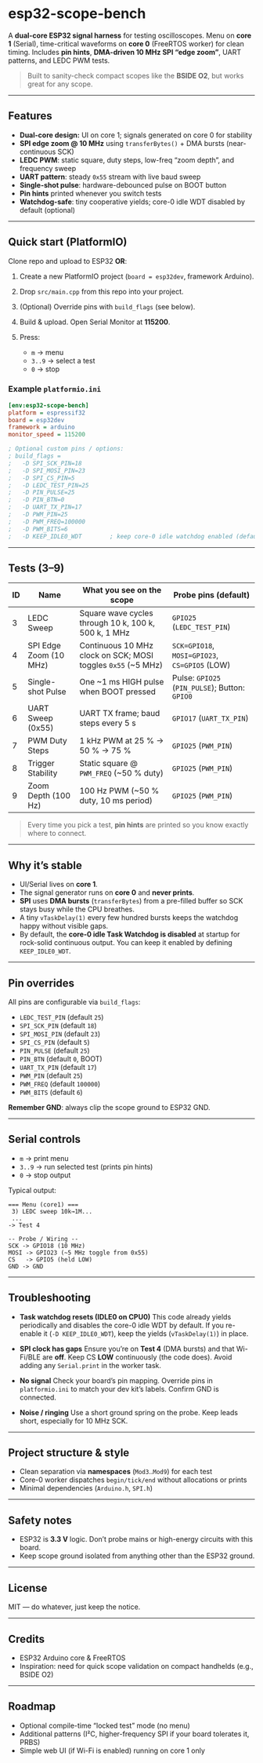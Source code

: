 # esp32-scope-bench

A **dual-core ESP32 signal harness** for testing oscilloscopes.
Menu on **core 1** (Serial), time-critical waveforms on **core 0** (FreeRTOS worker) for clean timing.
Includes **pin hints**, **DMA-driven 10 MHz SPI “edge zoom”**, UART patterns, and LEDC PWM tests.

> Built to sanity-check compact scopes like the **BSIDE O2**, but works great for any scope.

---

## Features

- **Dual-core design:** UI on core 1; signals generated on core 0 for stability
- **SPI edge zoom @ 10 MHz** using `transferBytes()` + DMA bursts (near-continuous SCK)
- **LEDC PWM**: static square, duty steps, low-freq “zoom depth”, and frequency sweep
- **UART pattern**: steady `0x55` stream with live baud sweep
- **Single-shot pulse**: hardware-debounced pulse on BOOT button
- **Pin hints** printed whenever you switch tests
- **Watchdog-safe**: tiny cooperative yields; core-0 idle WDT disabled by default (optional)

---

## Quick start (PlatformIO)

Clone repo and upload to ESP32 **OR**:

1. Create a new PlatformIO project (`board = esp32dev`, framework Arduino).
2. Drop `src/main.cpp` from this repo into your project.
3. (Optional) Override pins with `build_flags` (see below).
4. Build & upload. Open Serial Monitor at **115200**.
5. Press:

   - `m` → menu
   - `3..9` → select a test
   - `0` → stop

### Example `platformio.ini`

```ini
[env:esp32-scope-bench]
platform = espressif32
board = esp32dev
framework = arduino
monitor_speed = 115200

; Optional custom pins / options:
; build_flags =
;   -D SPI_SCK_PIN=18
;   -D SPI_MOSI_PIN=23
;   -D SPI_CS_PIN=5
;   -D LEDC_TEST_PIN=25
;   -D PIN_PULSE=25
;   -D PIN_BTN=0
;   -D UART_TX_PIN=17
;   -D PWM_PIN=25
;   -D PWM_FREQ=100000
;   -D PWM_BITS=6
;   -D KEEP_IDLE0_WDT        ; keep core-0 idle watchdog enabled (default is disabled)
```

---

## Tests (3–9)

| ID  | Name                   | What you see on the scope                                     | Probe pins (default)                           |
| --- | ---------------------- | ------------------------------------------------------------- | ---------------------------------------------- |
| 3   | LEDC Sweep             | Square wave cycles through 10 k, 100 k, 500 k, 1 MHz          | `GPIO25` (`LEDC_TEST_PIN`)                     |
| 4   | SPI Edge Zoom (10 MHz) | Continuous 10 MHz clock on SCK; MOSI toggles `0x55` (\~5 MHz) | `SCK=GPIO18`, `MOSI=GPIO23`, `CS=GPIO5` (LOW)  |
| 5   | Single-shot Pulse      | One \~1 ms HIGH pulse when BOOT pressed                       | Pulse: `GPIO25` (`PIN_PULSE`); Button: `GPIO0` |
| 6   | UART Sweep (0x55)      | UART TX frame; baud steps every 5 s                           | `GPIO17` (`UART_TX_PIN`)                       |
| 7   | PWM Duty Steps         | 1 kHz PWM at 25 % → 50 % → 75 %                               | `GPIO25` (`PWM_PIN`)                           |
| 8   | Trigger Stability      | Static square @ `PWM_FREQ` (\~50 % duty)                      | `GPIO25` (`PWM_PIN`)                           |
| 9   | Zoom Depth (100 Hz)    | 100 Hz PWM (\~50 % duty, 10 ms period)                        | `GPIO25` (`PWM_PIN`)                           |

> Every time you pick a test, **pin hints** are printed so you know exactly where to connect.

---

## Why it’s stable

- UI/Serial lives on **core 1**.
- The signal generator runs on **core 0** and **never prints**.
- **SPI** uses **DMA bursts** (`transferBytes`) from a pre-filled buffer so SCK stays busy while the CPU breathes.
- A tiny `vTaskDelay(1)` every few hundred bursts keeps the watchdog happy without visible gaps.
- By default, the **core-0 idle Task Watchdog is disabled** at startup for rock-solid continuous output. You can keep it enabled by defining `KEEP_IDLE0_WDT`.

---

## Pin overrides

All pins are configurable via `build_flags`:

- `LEDC_TEST_PIN` (default `25`)
- `SPI_SCK_PIN` (default `18`)
- `SPI_MOSI_PIN` (default `23`)
- `SPI_CS_PIN` (default `5`)
- `PIN_PULSE` (default `25`)
- `PIN_BTN` (default `0`, BOOT)
- `UART_TX_PIN` (default `17`)
- `PWM_PIN` (default `25`)
- `PWM_FREQ` (default `100000`)
- `PWM_BITS` (default `6`)

**Remember GND**: always clip the scope ground to ESP32 GND.

---

## Serial controls

- `m` → print menu
- `3..9` → run selected test (prints pin hints)
- `0` → stop output

Typical output:

```
=== Menu (core1) ===
 3) LEDC sweep 10k→1M...
 ...
-> Test 4

-- Probe / Wiring --
SCK -> GPIO18 (10 MHz)
MOSI -> GPIO23 (~5 MHz toggle from 0x55)
CS   -> GPIO5 (held LOW)
GND -> GND
```

---

## Troubleshooting

- **Task watchdog resets (IDLE0 on CPU0)**
  This code already yields periodically and disables the core-0 idle WDT by default. If you re-enable it (`-D KEEP_IDLE0_WDT`), keep the yields (`vTaskDelay(1)`) in place.

- **SPI clock has gaps**
  Ensure you’re on **Test 4** (DMA bursts) and that Wi-Fi/BLE are **off**. Keep CS **LOW** continuously (the code does). Avoid adding any `Serial.print` in the worker task.

- **No signal**
  Check your board’s pin mapping. Override pins in `platformio.ini` to match your dev kit’s labels. Confirm GND is connected.

- **Noise / ringing**
  Use a short ground spring on the probe. Keep leads short, especially for 10 MHz SCK.

---

## Project structure & style

- Clean separation via **namespaces** (`Mod3`..`Mod9`) for each test
- Core-0 worker dispatches `begin/tick/end` without allocations or prints
- Minimal dependencies (`Arduino.h`, `SPI.h`)

---

## Safety notes

- ESP32 is **3.3 V** logic. Don’t probe mains or high-energy circuits with this board.
- Keep scope ground isolated from anything other than the ESP32 ground.

---

## License

MIT — do whatever, just keep the notice.

---

## Credits

- ESP32 Arduino core & FreeRTOS
- Inspiration: need for quick scope validation on compact handhelds (e.g., BSIDE O2)

---

## Roadmap

- Optional compile-time “locked test” mode (no menu)
- Additional patterns (I²C, higher-frequency SPI if your board tolerates it, PRBS)
- Simple web UI (if Wi-Fi is enabled) running on core 1 only
